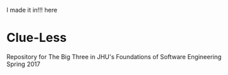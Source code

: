 I made it in!!!
here
# Clue-Less
Repository for The Big Three in JHU's Foundations of Software Engineering Spring 2017
